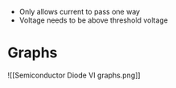 - Only allows current to pass one way
- Voltage needs to be above threshold voltage
# Graphs
![[Semiconductor Diode VI graphs.png]]